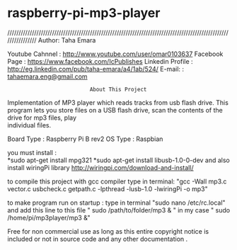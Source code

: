 raspberry-pi-mp3-player
=======================
////////////////////////////////////////////////////////////////////////////////////////////////////////////////
                              Author: Taha Emara

   Youtube Cahnnel  :  http://www.youtube.com/user/omar0103637
   Facebook Page    :  https://www.facebook.com/IcPublishes
   Linkedin Profile :  http://eg.linkedin.com/pub/taha-emara/a4/1ab/524/
   E-mail:          :  tahaemara.eng@gmail.com

                              About This Project
   Implementation of MP3 player which reads tracks from usb flash drive.
   This program lets you store files on a USB flash drive, scan the contents of the drive for mp3 files, play  
    individual files.

   Board Type : Raspberry Pi B rev2
   OS Type    : Raspbian

   you must install :                
    *sudo apt-get install mpg321
    *sudo apt-get install libusb-1.0-0-dev
    and also install wiringPi library http://wiringpi.com/download-and-install/
   
 
 to compile this project with gcc compiler type in terminal:
    "gcc -Wall mp3.c vector.c usbcheck.c getpath.c -lpthread -lusb-1.0 -lwiringPi -o mp3"

 to make program run on startup :
   type in terminal "sudo nano /etc/rc.local" 
   and add this line to this file " sudo /path/to/folder/mp3 & "  in my case " sudo /home/pi/mp3player/mp3 &"
   
Free for non commercial use as long as this entire copyright notice is included or not in source code and any other documentation .
